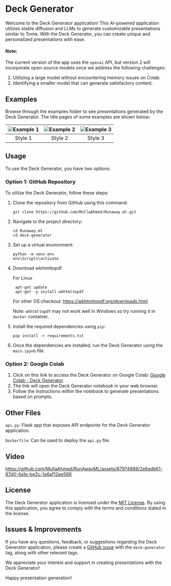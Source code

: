 # Deck Generator

Welcome to the Deck Generator application! This AI-powered application utilizes stable diffusion and LLMs to generate customizable presentations similar to Tome. With the Deck Generator, you can create unique and personalized presentations with ease.

#### Note:
The current version of the app uses the `openai` API, but version 2 will incorporate open-source models once we address the following challenges:
1. Utilizing a large model without encountering memory issues on Colab.
2. Identifying a smaller model that can generate satisfactory content.

## Examples

Browse through the examples folder to see presentations generated by the Deck Generator. The title pages of some examples are shown below:

![Example 1](https://github.com/MullaAhmed/RunAwayML/assets/67974888/3362872e-2230-4abb-8082-56cae9ca4b3c) | ![Example 2](https://github.com/MullaAhmed/RunAwayML/assets/67974888/e696bd4a-f6e3-491f-9040-923d216bf6fd) | ![Example 3](https://github.com/MullaAhmed/RunAwayML/assets/67974888/c899ba42-4506-433c-b20e-52c958b5e4a2)
:-------------------------:|:-------------------------:|:-------------------------:
Style 1 | Style 2 | Style 3

## Usage

To use the Deck Generator, you have two options:

### Option 1: GitHub Repository

To utilize the Deck Generator, follow these steps:

1. Clone the repository from GitHub using this command:
   ```
   git clone https://github.com/MullaAhmed/Runaway.ml.git
   ```

2. Navigate to the project directory:
   ```
   cd Runaway.ml
   cd deck-generator
   ```

3. Set up a virtual environment:
   ```
   python -m venv env
   env\Scripts\activate
   ```

4. Download wkhtmltopdf
   
   For Linux
   ```
    apt-get update  
    apt-get -y install wkhtmltopdf
   ```
   For other OS checkout: https://wkhtmltopdf.org/downloads.html

   Note: `wkhtmltopdf` may not work well in Windows so try running it in `docker` container.

5. Install the required dependencies using `pip`:
   ```
   pip install -r requirements.txt
   ```

6. Once the dependencies are installed, run the Deck Generator using the `main.ipynb` file.

### Option 2: Google Colab

1. Click on this link to access the Deck Generator on Google Colab: [Google Colab - Deck Generator](https://colab.research.google.com/drive/1YsRgLcmw79kjCzMhjU5cYCAmxtgFgmyW?usp=sharing).
2. The link will open the Deck Generator notebook in your web browser.
3. Follow the instructions within the notebook to generate presentations based on prompts.

## Other Files
`api.py`: Flask app that exposes API endpoints for the Deck Generator application.

`Dockerfile`: Can be used to deploy the `api.py` file.

## Video
https://github.com/MullaAhmed/RunAwayML/assets/67974888/2e6adb61-87d0-4a1e-be2c-1a6af12ee566

## License

The Deck Generator application is licensed under the [MIT License](LICENSE). By using this application, you agree to comply with the terms and conditions stated in the license.

## Issues & Improvements

If you have any questions, feedback, or suggestions regarding the Deck Generator application, please create a [GitHub issue](https://github.com/MullaAhmed/Runaway.ml/issues) with the `deck-generator` tag, along with other relevant tags.

We appreciate your interest and support in creating presentations with the Deck Generator!

Happy presentation generation!
